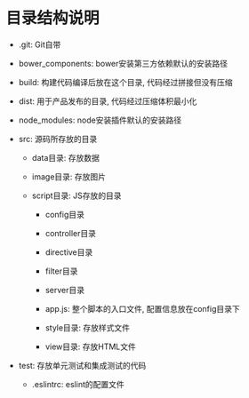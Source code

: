 # 目录结构说明

- .git: Git自带

- bower_components: bower安装第三方依赖默认的安装路径

- build: 构建代码编译后放在这个目录, 代码经过拼接但没有压缩

- dist: 用于产品发布的目录, 代码经过压缩体积最小化

- node_modules: node安装插件默认的安装路径

- src: 源码所存放的目录

  - data目录: 存放数据

  - image目录: 存放图片

  - script目录: JS存放的目录

    - config目录

    - controller目录

    - directive目录

    - filter目录

    - server目录

    - app.js: 整个脚本的入口文件, 配置信息放在config目录下

    - style目录: 存放样式文件

    - view目录: 存放HTML文件

- test: 存放单元测试和集成测试的代码

  - .eslintrc: eslint的配置文件